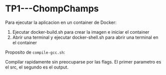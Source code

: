 # TP1---ChompChamps

Para ejecutar la aplicacion en un container de Docker:

  1. Ejecutar docker-build.sh para crear la imagen e iniciar el container
  2. Abrir una terminal y ejecutar docker-shell.sh para abrir una terminal en el container

Proposito de `compile-gcc.sh`:

  Compilar rapidamente sin preocuparse por las flags. 
  El primer parametro es el src, el segundo es el output.